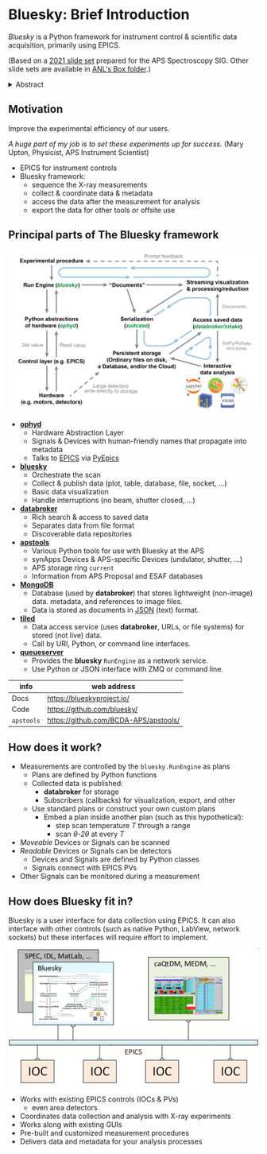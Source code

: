 # Bluesky: Brief Introduction

*Bluesky* is a Python framework for instrument control & scientific data
acquisition, primarily using EPICS.

(Based on a [2021 slide set](https://anl.box.com/s/l506pozlzjvy8d5ttjxq3a1fev4q2z6h) prepared for the APS Spectroscopy SIG.  Other slide sets are available in [ANL's Box folder](https://anl.box.com/s/kityevv6n9x7ngll99z53acy76bp64ys).)

<details>
<summary>Abstract</summary>
The Bluesky framework provides Python tools for coordinating measurement
steps with data acquisition, analysis, and visualization.  For data
acquisition, it relies on the popular PyEpics library to connect with
the instrument control system.  For measurements, it provides a set of
standard scanning plans as well as provisions to customize or build your
own as needs dictate.  Visualization for data acquisition is provided
through the matplotlib package and Qt while for analysis, packages such
as dask, pandas, and others may be used.  Data may be exported in a
variety of formats with existing tools or into a different format with
your own tool.  As used at APS, primary data will be stored in a mongodb
database for each instrument with Python tools available for retrieval
and catalogging.
</details>

## Motivation

Improve the experimental efficiency of our users.

_A huge part of my job is to set these experiments up for success._
(Mary Upton, Physicist, APS Instrument Scientist)

- EPICS for instrument controls
- Bluesky framework:
  - sequence the X-ray measurements
  - collect & coordinate data & metadata
  - access the data after the measurement for analysis
  - export the data for other tools or offsite use

## Principal parts of The Bluesky framework

![Bluesky Diagram](../_static/bluesky-overview-white-no-heading.png)

- [**ophyd**](https://blueskyproject.io/ophyd/)
  - Hardware Abstraction Layer
  - Signals & Devices with human-friendly names that propagate into metadata
  - Talks to [EPICS](https://epics.anl.gov/) via [PyEpics](https://pyepics.github.io/pyepics/)
- [**bluesky**](https://blueskyproject.io/bluesky/)
  - Orchestrate the scan
  - Collect & publish data (plot, table, database, file, socket, ...)
  - Basic data visualization
  - Handle interruptions (no beam, shutter closed, ...)
- [**databroker**](https://blueskyproject.io/databroker/)
  - Rich search & access to saved data
  - Separates data from file format
  - Discoverable data repositories
- [**apstools**](https://apstools.readthedocs.io/)
  - Various Python tools for use with Bluesky at the APS
  - synApps Devices & APS-specific Devices (undulator, shutter, ...)
  - APS storage ring `current`
  - Information from APS Proposal and ESAF databases
- [**MongoDB**](https://www.mongodb.com/)
  - Database (used by **databroker**) that stores lightweight (non-image) data. metadata, and references to image files.
  - Data is stored as documents in [JSON](https://www.w3schools.com/whatis/whatis_json.asp) (text) format.
- [**tiled**](https://blueskyproject.io/tiled/)
  - Data access service (uses **databroker**, URLs, or file systems) for stored (not live) data.
  - Call by URI, Python, or command line interfaces.
- [**queueserver**](https://blueskyproject.io/bluesky-queueserver/)
  - Provides the **bluesky** `RunEngine` as a network service.
  - Use Python or JSON interface with ZMQ or command line.

info | web address
--- | ---
Docs | https://blueskyproject.io/
Code | https://github.com/bluesky/
`apstools` | https://github.com/BCDA-APS/apstools/

## How does it work?

- Measurements are controlled by the `bluesky.RunEngine` as plans
  - Plans are defined by Python functions
  - Collected data is published:
    - **databroker** for storage
    - Subscribers (callbacks) for visualization, export, and other
  - Use standard plans or construct your own custom plans
    - Embed a plan inside another plan (such as this hypothetical):
      - step scan temperature *T* through a range
      - scan _$\theta$-$2\theta$_ at every *T*
- _Moveable_ Devices or Signals can be scanned
- _Readable_ Devices or Signals can be detectors
  - Devices and Signals are defined by Python classes
  - Signals connect with EPICS PVs
- Other Signals can be monitored during a measurement

## How does Bluesky fit in?

Bluesky is a user interface for data collection using EPICS.  It can
also interface with other controls (such as native Python, LabView,
network sockets) but these interfaces will require effort to implement.

![control system overview](../_static/control-system-diagram.png)

- Works with existing EPICS controls (IOCs & PVs)
  - even area detectors
- Coordinates data collection and analysis with X-ray experiments
- Works along with existing GUIs
- Pre-built and customized measurement procedures
- Delivers data and metadata for your analysis processes
